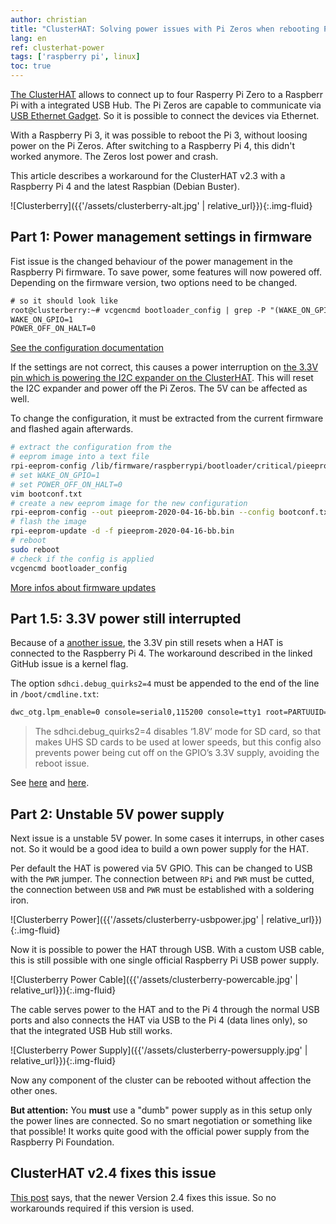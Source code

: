 ```yaml
---
author: christian
title: "ClusterHAT: Solving power issues with Pi Zeros when rebooting Pi 4"
lang: en
ref: clusterhat-power
tags: ['raspberry pi', linux]
toc: true
---
```


[The ClusterHAT][hat] allows to connect up to four Rasperry Pi Zero
to a Raspberr Pi with a integrated USB Hub. The Pi Zeros are capable to
communicate via [USB Ethernet Gadget][gadget]. So it is possible
to connect the devices via Ethernet.

With a Raspberry Pi 3, it was possible to reboot the Pi 3, without loosing
power on the Pi Zeros. After switching to a Raspberry Pi 4, this didn't worked
anymore. The Zeros lost power and crash.

This article describes a workaround for the ClusterHAT v2.3 with a Raspberry Pi 4
and the latest Raspbian (Debian Buster).

![Clusterberry]({{'/assets/clusterberry-alt.jpg' | relative_url}}){:.img-fluid}

[hat]: https://clusterhat.com/
[gadget]: https://learn.adafruit.com/turning-your-raspberry-pi-zero-into-a-usb-gadget/ethernet-gadget
[fconf]: https://www.raspberrypi.org/documentation/hardware/raspberrypi/bcm2711_bootloader_config.md
[fflash]: https://www.raspberrypi.org/documentation/hardware/raspberrypi/booteeprom.md
[3v3]: https://groups.google.com/g/clusterhat/c/HYZ5KvayFco/m/i-VY7zJuAQAJ
[3v3b]: https://github.com/raspberrypi/linux/issues/3065
[3v3c]: https://community.blokas.io/t/pisound-with-raspberry-pi-4/1238/12
[newver]: https://groups.google.com/g/clusterhat/c/HYZ5KvayFco/m/i-VY7zJuAQAJ

## Part 1: Power management settings in firmware

Fist issue is the changed behaviour of the power management in the Raspberry Pi firmware.
To save power, some features will now powered off. Depending on the firmware version,
two options need to be changed.

```txt
# so it should look like
root@clusterberry:~# vcgencmd bootloader_config | grep -P "(WAKE_ON_GPIO|POWER_OFF_ON_HALT)"
WAKE_ON_GPIO=1
POWER_OFF_ON_HALT=0
```

[See the configuration documentation][fconf]

If the settings are not correct, this causes a power interruption on
[the 3.3V pin which is powering the I2C expander on the ClusterHAT][3v3].
This will reset the I2C expander and power off the Pi Zeros. The 5V can be
affected as well.

To change the configuration, it must be extracted from the current firmware
and flashed again afterwards.

```sh
# extract the configuration from the
# eeprom image into a text file
rpi-eeprom-config /lib/firmware/raspberrypi/bootloader/critical/pieeprom-2020-04-16.bin > bootconf.txt
# set WAKE_ON_GPIO=1
# set POWER_OFF_ON_HALT=0
vim bootconf.txt
# create a new eeprom image for the new configuration
rpi-eeprom-config --out pieeprom-2020-04-16-bb.bin --config bootconf.txt /lib/firmware/raspberrypi/bootloader/critical/pieeprom-2020-04-16.bin
# flash the image
rpi-eeprom-update -d -f pieeprom-2020-04-16-bb.bin
# reboot
sudo reboot
# check if the config is applied
vcgencmd bootloader_config
```

[More infos about firmware updates][fflash]

## Part 1.5: 3.3V power still interrupted

Because of a [another issue][3v3b], the 3.3V pin still resets when a HAT is connected to the
Raspberry Pi 4. The workaround described in the linked GitHub issue is a kernel flag.

The option `sdhci.debug_quirks2=4` must be appended to the end of the line in
`/boot/cmdline.txt`:

```txt
dwc_otg.lpm_enable=0 console=serial0,115200 console=tty1 root=PARTUUID=9dc0f4ed-02 rootfstype=ext4 elevator=deadline fsck.repair=yes rootwait sdhci.debug_quirks2=4
```

> The sdhci.debug_quirks2=4 disables ‘1.8V’ mode for SD card, so that makes UHS SD
> cards to be used at lower speeds, but this config also prevents power being
> cut off on the GPIO’s 3.3V supply, avoiding the reboot issue.

See [here][3v3b] and [here][3v3c].

## Part 2: Unstable 5V power supply

Next issue is a unstable 5V power. In some cases it interrups, in other cases
not. So it would be a good idea to build a own power supply for the HAT.

Per default the HAT is powered via 5V GPIO. This can be changed to USB with the `PWR` jumper.
The connection between `RPi` and `PWR` must be cutted, the connection between `USB`
and `PWR` must be established with a soldering iron.

![Clusterberry Power]({{'/assets/clusterberry-usbpower.jpg' | relative_url}}){:.img-fluid}

Now it is possible to power the HAT through USB. With a custom USB cable, this is still
possible with one single official Raspberry Pi USB power supply.

![Clusterberry Power Cable]({{'/assets/clusterberry-powercable.jpg' | relative_url}}){:.img-fluid}

The cable serves power to the HAT and to the Pi 4 through the normal USB ports and also
connects the HAT via USB to the Pi 4 (data lines only), so that the integrated
USB Hub still works.

![Clusterberry Power Supply]({{'/assets/clusterberry-powersupply.jpg' | relative_url}}){:.img-fluid}

Now any component of the cluster can be rebooted without affection the other ones.

**But attention:** You **must** use a "dumb" power supply as in this setup only the power
lines are connected. So no smart negotiation or something like that possible! It works quite
good with the official power supply from the Raspberry Pi Foundation.

## ClusterHAT v2.4 fixes this issue

[This post][newver] says, that the newer Version 2.4 fixes this issue.
So no workarounds required if this version is used.
